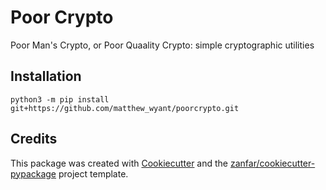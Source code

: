 Poor Crypto
=============================

Poor Man's Crypto, or Poor Quaality Crypto: simple cryptographic utilities

Installation
------------

    python3 -m pip install git+https://github.com/matthew_wyant/poorcrypto.git

Credits
-------

This package was created with
[Cookiecutter](<https://github.com/audreyr/cookiecutter>) and the
[zanfar/cookiecutter-pypackage](https://gitlab.com/zanfar/cookiecutter-pypackage)
project template.
